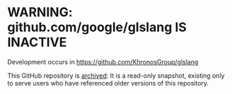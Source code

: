 WARNING: github.com/google/glslang IS INACTIVE
==============================================

Development occurs in https://github.com/KhronosGroup/glslang

This GitHub repository is [archived](https://help.github.com/en/articles/archiving-a-github-repository):
It is a read-only snapshot, existing only to serve users who have
referenced older versions of this repository.
